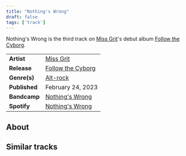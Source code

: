 ```yaml
---
title: "Nothing's Wrong"
draft: false
tags: ['track']
---
```


Nothing's Wrong is the third track on [Miss Grit](artists/Miss%20Grit.md)'s debut album [Follow the Cyborg](releases/Miss%Grit/Follow%the%Cyborg.md).

|                  |                                                                                                 |
| ---------------- | ----------------------------------------------------------------------------------------------- |
| **Artist**       | [Miss Grit](artists/Miss%20Grit.md)                                                             |
| **Release**      | [Follow the Cyborg](releases/Miss%Grit/Follow%the%Cyborg.md)                                    |
| **Genre(s)**     | [Alt-rock](genres/Alt-rock.md)                                                                  |
| **Published**    | February 24, 2023                                                                               |
| **Bandcamp**     | [Nothing's Wrong](https://missgrit.bandcamp.com/track/nothings-wrong)                           |
| **Spotify**      | [Nothing's Wrong](https://open.spotify.com/track/3g5v5S6Adv3gqPpKuli6Q5?si=ab3300409a6046e1)    |

## About


## Similar tracks
